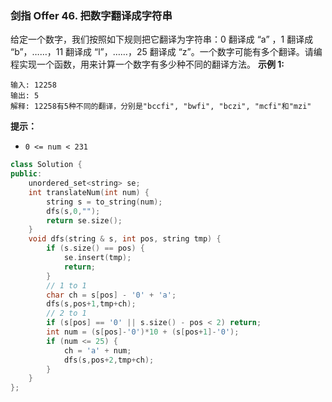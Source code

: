 ### 剑指 Offer 46. 把数字翻译成字符串
给定一个数字，我们按照如下规则把它翻译为字符串：0 翻译成 “a” ，1 翻译成 “b”，……，11 翻译成 “l”，……，25 翻译成 “z”。一个数字可能有多个翻译。请编程实现一个函数，用来计算一个数字有多少种不同的翻译方法。
**示例 1:**
```
输入: 12258 
输出: 5 
解释: 12258有5种不同的翻译，分别是"bccfi", "bwfi", "bczi", "mcfi"和"mzi"
```
**提示：**
* `0 <= num < 231`
```cpp
class Solution {
public:
    unordered_set<string> se;
    int translateNum(int num) {
        string s = to_string(num);
        dfs(s,0,"");
        return se.size();
    }
    void dfs(string & s, int pos, string tmp) {
        if (s.size() == pos) {
            se.insert(tmp);
            return;
        }
        // 1 to 1
        char ch = s[pos] - '0' + 'a';
        dfs(s,pos+1,tmp+ch);
        // 2 to 1
        if (s[pos] == '0' || s.size() - pos < 2) return;
        int num = (s[pos]-'0')*10 + (s[pos+1]-'0');
        if (num <= 25) {
            ch = 'a' + num;
            dfs(s,pos+2,tmp+ch);
        }
    }
};
```